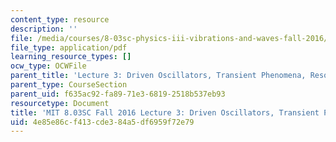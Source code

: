 ```yaml
---
content_type: resource
description: ''
file: /media/courses/8-03sc-physics-iii-vibrations-and-waves-fall-2016/4e85e86cf413cde384a5df6959f72e79_MIT8_03SCF16_hw_Lec3.pdf
file_type: application/pdf
learning_resource_types: []
ocw_type: OCWFile
parent_title: 'Lecture 3: Driven Oscillators, Transient Phenomena, Resonance'
parent_type: CourseSection
parent_uid: f635ac92-fa89-71e3-6819-2518b537eb93
resourcetype: Document
title: 'MIT 8.03SC Fall 2016 Lecture 3: Driven Oscillators, Transient Phenomena, Resonance'
uid: 4e85e86c-f413-cde3-84a5-df6959f72e79
---
```

